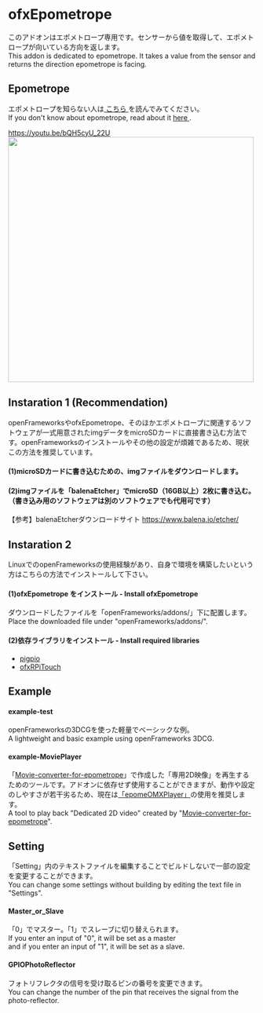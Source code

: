 # ofxEpometrope
このアドオンはエポメトロープ専用です。センサーから値を取得して、エポメトロープが向いている方向を返します。  
This addon is dedicated to epometrope. It takes a value from the sensor and returns the direction epometrope is facing.   

## Epometrope
エポメトロープを知らない人は<a rel="license" href="https://github.com/yutaka-miki/Epometorope" target="_blank"> こちら </a>を読んでみてください。  
If you don't know about epometrope, read about it <a rel="license" href="https://github.com/yutaka-miki/Epometorope" target="_blank"> here </a>.  
  
https://youtu.be/bQH5cyU_22U   
<img src="images/IMG_5433.gif" width="500">  

## Instaration 1 (Recommendation)
openFrameworksやofxEpometrope、そのほかエポメトロープに関連するソフトウェアが一式用意されたimgデータをmicroSDカードに直接書き込む方法です。openFrameworksのインストールやその他の設定が煩雑であるため、現状この方法を推奨しています。

#### (1)microSDカードに書き込むための、imgファイルをダウンロードします。 
  
#### (2)imgファイルを「balenaEtcher」でmicroSD（16GB以上）2枚に書き込む。（書き込み用のソフトウェアは別のソフトウェアでも代用可です）
【参考】balenaEtcherダウンロードサイト
https://www.balena.io/etcher/
  
## Instaration 2
LinuxでのopenFrameworksの使用経験があり、自身で環境を構築したいという方はこちらの方法でインストールして下さい。

#### (1)ofxEpometrope をインストール - Install ofxEpometrope
ダウンロードしたファイルを「openFrameworks/addons/」下に配置します。  
Place the downloaded file under "openFrameworks/addons/".
  
#### (2)依存ライブラリをインストール - Install required libraries 
- <a rel="license" href="http://abyz.me.uk/rpi/pigpio/download.html" target="_blank"> pigpio </a>
- <a rel="license" href="https://github.com/apparentVJ/ofxRPiTouch" target="_blank"> ofxRPiTouch </a>

## Example 
#### example-test  
openFrameworksの3DCGを使った軽量でベーシックな例。  
A lightweight and basic example using openFrameworks 3DCG.  
  
#### example-MoviePlayer  
「<a rel="license" href="https://github.com/yutaka-miki/Movie-converter-for-epometrope" target="_blank">Movie-converter-for-epometrope</a>」で作成した「専用2D映像」を再生するためのツールです。アドオンに依存せず使用することができますが、動作や設定のしやすさが若干劣るため、現在は<a rel="license" href="https://github.com/yutaka-miki/epomeOMXPlayer" target="_blank">「epomeOMXPlayer」</a>の使用を推奨します。  
A tool to play back "Dedicated 2D video" created by "<a rel="license" href="https://github.com/yutaka-miki/Movie-converter-for-epometrope" target="_blank">Movie-converter-for-epometrope</a>".  
## Setting
「Setting」内のテキストファイルを編集することでビルドしないで一部の設定を変更することができます。  
You can change some settings without building by editing the text file in "Settings".  
#### Master_or_Slave
「0」でマスター。「1」でスレーブに切り替えられます。  
If you enter an input of "0", it will be set as a master  
and if you enter an input of "1", it will be set as a slave.  
#### GPIOPhotoReflector
フォトリフレクタの信号を受け取るピンの番号を変更できます。  
You can change the number of the pin that receives the signal from the photo-reflector.
